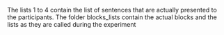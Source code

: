 The lists 1 to 4 contain the list of sentences that are actually presented to the participants. The folder blocks_lists contain the 
actual blocks and the lists as they are called during the experiment 